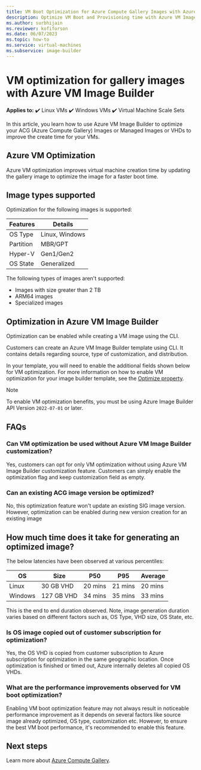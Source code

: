 ```yaml
--- 
title: VM Boot Optimization for Azure Compute Gallery Images with Azure VM Image Builder 
description: Optimize VM Boot and Provisioning time with Azure VM Image Builder 
ms.author: surbhijain 
ms.reviewer: kofiforson 
ms.date: 06/07/2023 
ms.topic: how-to 
ms.service: virtual-machines 
ms.subservice: image-builder
--- 
```


  

# VM optimization for gallery images with Azure VM Image Builder 

  **Applies to:** :heavy_check_mark: Linux VMs :heavy_check_mark: Windows VMs :heavy_check_mark: Virtual Machine Scale Sets 

In this article, you learn how to use Azure VM Image Builder to optimize your ACG (Azure Compute Gallery) Images or Managed Images or VHDs to improve the create time for your VMs. 

## Azure VM Optimization 
Azure VM optimization improves virtual machine creation time by updating the gallery image to optimize the image for a faster boot time. 

## Image types supported 

Optimization for the following images is supported: 

| Features  | Details   |
|---|---|
|OS Type| Linux, Windows |
| Partition | MBR/GPT |
| Hyper-V | Gen1/Gen2 |
| OS State | Generalized |

The following types of images aren't supported: 

* Images with size greater than 2 TB 
* ARM64 images 
* Specialized images


## Optimization in Azure VM Image Builder 

Optimization can be enabled while creating a VM image using the CLI. 

Customers can create an Azure VM Image Builder template using CLI. It contains details regarding source, type of customization, and distribution.

In your template, you will need to enable the additional fields shown below for VM optimization. For more information on how to enable VM optimization for your image builder template, see the [Optimize property](../virtual-machines/linux/image-builder-json.md#properties-optimize).

> [!NOTE]
> To enable VM optimization benefits, you must be using Azure Image Builder API Version `2022-07-01` or later.

  

## FAQs 

  

### Can VM optimization be used without Azure VM Image Builder customization? 

  

Yes, customers can opt for only VM optimization without using Azure VM Image Builder customization feature. Customers can simply enable the optimization flag and keep customization field as empty.  

  

### Can an existing ACG image version be optimized? 

No, this optimization feature won't update an existing SIG image version. However, optimization can be enabled during new version creation for an existing image 

  

## How much time does it take for generating an optimized image? 

 

 The below latencies have been observed at various percentiles: 

| OS | Size | P50 | P95 | Average |
| --- | --- | --- | --- | --- |
| Linux | 30 GB VHD | 20 mins | 21 mins | 20 mins |
| Windows | 127 GB VHD | 34 mins | 35 mins | 33 mins |

  

This is the end to end duration observed. Note, image generation duration varies based on different factors such as, OS Type, VHD size, OS State, etc. 

  

### Is OS image copied out of customer subscription for optimization? 

Yes, the OS VHD is copied from customer subscription to Azure subscription for optimization in the same geographic location. Once optimization is finished or timed out, Azure internally deletes all copied OS VHDs.  

### What are the performance improvements observed for VM boot optimization?

Enabling VM boot optimization feature may not always result in noticeable performance improvement as it depends on several factors like source image already optimized, OS type, customization etc. However, to ensure the best VM boot performance, it's recommended to enable this feature.

  

## Next steps 
Learn more about [Azure Compute Gallery](../virtual-machines/azure-compute-gallery.md).
